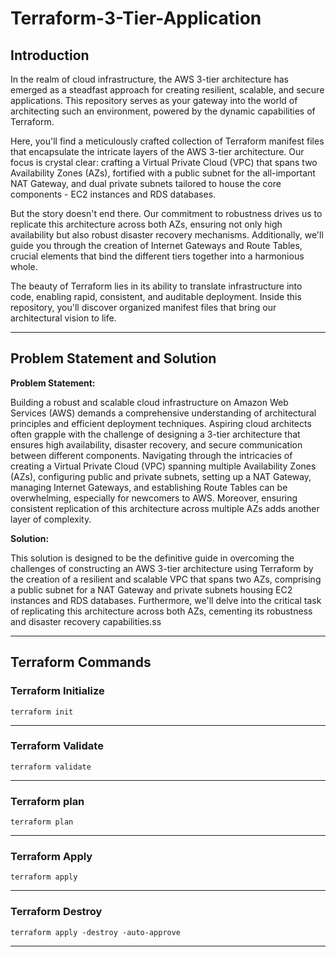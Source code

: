 # Terraform-3-Tier-Application

## Introduction

In the realm of cloud infrastructure, the AWS 3-tier architecture has emerged as a steadfast approach for creating resilient, scalable, and secure applications. This repository serves as your gateway into the world of architecting such an environment, powered by the dynamic capabilities of Terraform.

Here, you'll find a meticulously crafted collection of Terraform manifest files that encapsulate the intricate layers of the AWS 3-tier architecture. Our focus is crystal clear: crafting a Virtual Private Cloud (VPC) that spans two Availability Zones (AZs), fortified with a public subnet for the all-important NAT Gateway, and dual private subnets tailored to house the core components - EC2 instances and RDS databases.

But the story doesn't end there. Our commitment to robustness drives us to replicate this architecture across both AZs, ensuring not only high availability but also robust disaster recovery mechanisms. Additionally, we'll guide you through the creation of Internet Gateways and Route Tables, crucial elements that bind the different tiers together into a harmonious whole.

The beauty of Terraform lies in its ability to translate infrastructure into code, enabling rapid, consistent, and auditable deployment. Inside this repository, you'll discover organized manifest files that bring our architectural vision to life. 

---

## Problem Statement and Solution

**Problem Statement:**

Building a robust and scalable cloud infrastructure on Amazon Web Services (AWS) demands a comprehensive understanding of architectural principles and efficient deployment techniques. Aspiring cloud architects often grapple with the challenge of designing a 3-tier architecture that ensures high availability, disaster recovery, and secure communication between different components. Navigating through the intricacies of creating a Virtual Private Cloud (VPC) spanning multiple Availability Zones (AZs), configuring public and private subnets, setting up a NAT Gateway, managing Internet Gateways, and establishing Route Tables can be overwhelming, especially for newcomers to AWS. Moreover, ensuring consistent replication of this architecture across multiple AZs adds another layer of complexity.

**Solution:**

This solution is designed to be the definitive guide in overcoming the challenges of constructing an AWS 3-tier architecture using Terraform by the creation of a resilient and scalable VPC that spans two AZs, comprising a public subnet for a NAT Gateway and private subnets housing EC2 instances and RDS databases. Furthermore, we'll delve into the critical task of replicating this architecture across both AZs, cementing its robustness and disaster recovery capabilities.ss

---

## Terraform Commands

### Terraform Initialize

```shell
terraform init
```

---

### Terraform Validate

```shell
terraform validate
```

---

### Terraform plan

```shell
terraform plan
```

---

### Terraform Apply

```shell
terraform apply
```

---

### Terraform Destroy

```shell
terraform apply -destroy -auto-approve
```

---
